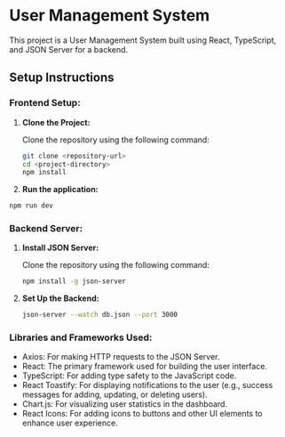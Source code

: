 # User Management System

This project is a User Management System built using React, TypeScript, and JSON Server for a backend.

## Setup Instructions

### **Frontend Setup:**

1. **Clone the Project:**

   Clone the repository using the following command:

   ```bash
   git clone <repository-url>
   cd <project-directory>
   npm install
   ```

2. **Run the application:**
```bash
npm run dev
```

### **Backend Server:**

1. **Install JSON Server:**

   Clone the repository using the following command:

   ```bash
   npm install -g json-server
   ```

2. **Set Up the Backend:**
   ```bash
   json-server --watch db.json --port 3000
   ```

### **Libraries and Frameworks Used:**

- Axios: For making HTTP requests to the JSON Server.
- React: The primary framework used for building the user interface.
- TypeScript: For adding type safety to the JavaScript code.
- React Toastify: For displaying notifications to the user (e.g., success messages for adding, updating, or deleting users).
- Chart.js: For visualizing user statistics in the dashboard.
- React Icons: For adding icons to buttons and other UI elements to enhance user experience.



